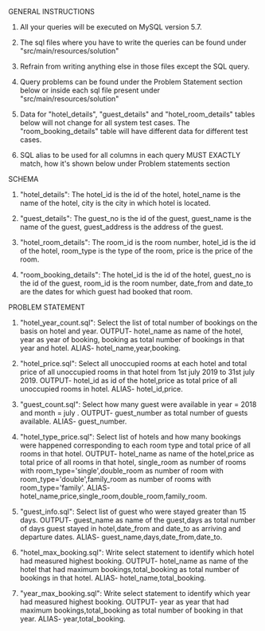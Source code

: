 GENERAL INSTRUCTIONS

1. All your queries will be executed on MySQL version 5.7.

2. The sql files where you have to write the queries can be found under "src/main/resources/solution"

3. Refrain from writing anything else in those files except the SQL query.

4. Query problems can be found under the Problem Statement section below or inside each sql file present under "src/main/resources/solution"

5. Data for "hotel_details", "guest_details" and "hotel_room_details" tables below will not change for all system test cases. The "room_booking_details" table will have different data for different test cases.

6. SQL alias to be used for all columns in each query MUST EXACTLY match, how it's shown below under Problem statements section



SCHEMA

1. "hotel_details": The hotel_id is the id of the hotel, hotel_name is the name of the hotel, city is the city in which hotel is located.
 
2. "guest_details": The guest_no is the id of the guest, guest_name is the name of the guest, guest_address is the address of the guest.

3. "hotel_room_details": The room_id is the room number, hotel_id is the id of the hotel, room_type is the type of the room, price is the price of the room.

4. "room_booking_details": The hotel_id is the id of the hotel, guest_no is the id of the guest, room_id is the room number, date_from and date_to are the dates for which guest had booked that room.



PROBLEM STATEMENT

1. "hotel_year_count.sql": Select the list of total number of bookings on the basis on hotel and year.
OUTPUT- hotel_name as name of the hotel, year as year of booking, booking as total number of bookings in that year and hotel.
ALIAS- hotel_name,year,booking.

2. "hotel_price.sql": Select all unoccupied rooms at each hotel and total price of all unoccupied rooms in that hotel from 1st july 2019 to 31st july 2019.
OUTPUT- hotel_id as id of the hotel,price as total price of all unoccupied rooms in hotel.
ALIAS- hotel_id,price.
	
3. "guest_count.sql": Select how many guest were available in year = 2018 and  month = july .
OUTPUT- guest_number as total number of guests available.
ALIAS- guest_number.

4. "hotel_type_price.sql": Select list of hotels and how many bookings were happened corresponding to each room type  and total price of all rooms in that hotel.
OUTPUT-	hotel_name as name of the hotel,price as total price of all rooms in that hotel, single_room as number of rooms with room_type='single',double_room as number of room with room_type='double',family_room as number of rooms with room_type='family'.
ALIAS- hotel_name,price,single_room,double_room,family_room.
	
5. "guest_info.sql": Select list of guest who were stayed greater than 15 days.
OUTPUT-	guest_name as name of the guest,days as total number of days guest stayed in hotel,date_from and date_to as arriving and departure dates.
ALIAS- guest_name,days,date_from,date_to.
	
6. "hotel_max_booking.sql": Write select statement to identify which hotel had measured highest booking.
OUTPUT-	hotel_name as name of the hotel that had maximum bookings,total_booking as total number of bookings in that hotel.
ALIAS- hotel_name,total_booking.
	
7. "year_max_booking.sql": Write select statement to identify which year had measured highest booking.
OUTPUT- year as year that had maximum bookings,total_booking as total number of booking in that year.
ALIAS- year,total_booking.
